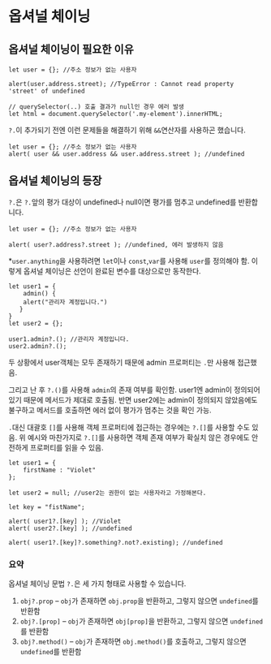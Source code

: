 # 옵셔널 체이닝



## 옵셔널 체이닝이 필요한 이유 

```
let user = {}; //주소 정보가 없는 사용자

alert(user.address.street); //TypeError : Cannot read property 'street' of undefined
```

````
// querySelector(..) 호출 결과가 null인 경우 에러 발생
let html = document.querySelector('.my-element').innerHTML;
````

`?.`이 추가되기 전엔 이런 문제들을 해결하기 위해 `&&`연산자를 사용하곤 했습니다. 

```
let user = {}; //주소 정보가 없는 사용자 
alert( user && user.address && user.address.street ); //undefined
```



## 옵셔널 체이닝의 등장 

`?.`은 `?.`앞의 평가 대상이 undefined나 null이면 평가를 멈추고 undefined를 반환합니다. 

```
let user = {}; //주소 정보가 없는 사용자

alert( user?.address?.street ); //undefined, 에러 발생하지 않음 
```

*`user.anything`을 사용하려면 `let`이나 `const`,`var`를 사용해 `user`를 정의해야 함. 이렇게 옵셔널 체이닝은 선언이 완료된 변수를 대상으로만 동작한다. 

```
let user1 = {
	admin() {
	alert("관리자 계정입니다.")
   }
}
let user2 = {};

user1.admin?.(); //관리자 계정입니다. 
user2.admin?.();
```

두 상황에서 user객체는 모두 존재하기 때문에 admin 프로퍼티는 `.`만 사용해 접근했음. 

그리고 난 후 `?.()`를 사용해 `admin`의 존재 여부를 확인함. user1엔 admin이 정의되어 있기 때문에 메서드가 제대로 호출됨. 반면 user2에는 admin이 정의되지 않았음에도 불구하고 메서드를 호출하면 에러 없이 평가가 멈추는 것을 확인 가능. 

`.`대신 대괄호 `[]`를 사용해 객체 프로퍼티에 접근하는 경우에는 `?.[]`를 사용할 수도 있음. 위 예시와 마찬가지로 `?.[]`를 사용하면 객체 존재 여부가 확실치 않은 경우에도 안전하게 프로퍼티를 읽을 수 있음. 

```
let user1 = {
	firstName : "Violet"
};

let user2 = null; //user2는 권한이 없는 사용자라고 가정해본다. 

let key = "fistName";

alert( user1?.[key] ); //Violet
alert( user2?.[key] ); //undefined

alert( user1?.[key]?.something?.not?.existing); //undefined
```



### 요약

옵셔널 체이닝 문법 `?.`은 세 가지 형태로 사용할 수 있습니다. 

1. `obj?.prop` – `obj`가 존재하면 `obj.prop`을 반환하고, 그렇지 않으면 `undefined`를 반환함
2. `obj?.[prop]` – `obj`가 존재하면 `obj[prop]`을 반환하고, 그렇지 않으면 `undefined`를 반환함
3. `obj?.method()` – `obj`가 존재하면 `obj.method()`를 호출하고, 그렇지 않으면 `undefined`를 반환함